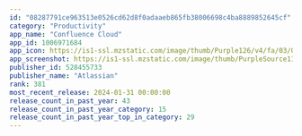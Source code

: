 ```yaml
---
id: "08287791ce963513e0526cd62d8f0adaaeb865fb38006698c4ba8889852645cf"
category: "Productivity"
app_name: "Confluence Cloud"
app_id: 1006971684
app_icon: https://is1-ssl.mzstatic.com/image/thumb/Purple126/v4/fa/03/09/fa030937-946d-1ca7-0354-ea1f1b9ad6f2/AppIcon-0-0-1x_U007emarketing-0-10-0-85-220.png/1024x1024bb.png
app_screenshot: https://is1-ssl.mzstatic.com/image/thumb/PurpleSource116/v4/8a/ea/51/8aea5196-e6db-d253-c6b6-90833b113602/c50c3608-555a-4f5f-9b4b-ae649860d72a_screen_1-2.jpg/1284x2778bb.png
publisher_id: 528455733
publisher_name: "Atlassian"
rank: 381
most_recent_release: 2024-01-31 00:00:00
release_count_in_past_year: 43
release_count_in_past_year_category: 15
release_count_in_past_year_top_in_category: 29
---
```

